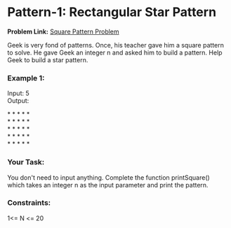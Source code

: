 # Pattern-1: Rectangular Star Pattern
**Problem Link:** [Square Pattern Problem](https://practice.geeksforgeeks.org/problems/square-pattern/1?utm_source=youtube&utm_medium=collab_striver_ytdescription&utm_campaign=pattern_1)

Geek is very fond of patterns. Once, his teacher gave him a square pattern to solve. He gave Geek an integer n and asked him to build a pattern.
Help Geek to build a star pattern.

### Example 1:
Input: 5  
Output:
<p>
  * * * * *<br/>
  * * * * *<br/>
  * * * * *<br/>
  * * * * *<br/>
  * * * * *<br/>
</p>

### Your Task:
You don't need to input anything. Complete the function printSquare() which takes  an integer n  as the input parameter and print the pattern.

### Constraints:
1<= N <= 20

